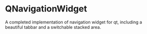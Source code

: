 # QNavigationWidget
A completed implementation of navigation widget for qt, including a beautiful tabbar and a switchable stacked area.
